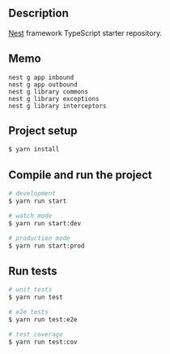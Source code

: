 ## Description

[Nest](https://github.com/nestjs/nest) framework TypeScript starter repository.

## Memo

```
nest g app inbound
nest g app outbound
nest g library commons
nest g library exceptions
nest g library interceptors
```

## Project setup

```bash
$ yarn install
```

## Compile and run the project

```bash
# development
$ yarn run start

# watch mode
$ yarn run start:dev

# production mode
$ yarn run start:prod
```

## Run tests

```bash
# unit tests
$ yarn run test

# e2e tests
$ yarn run test:e2e

# test coverage
$ yarn run test:cov
```
